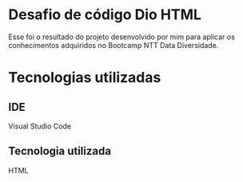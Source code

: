 # Desafio de código Dio HTML

Esse foi o resultado do projeto desenvolvido por mim para aplicar os conhecimentos adquiridos
no Bootcamp NTT Data Diversidade.

# Tecnologias utilizadas

## IDE
Visual Studio Code

## Tecnologia utilizada
HTML

